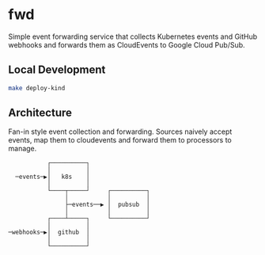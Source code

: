 # fwd

Simple event forwarding service that collects Kubernetes events and GitHub webhooks and forwards them as CloudEvents to Google Cloud Pub/Sub.

## Local Development

```bash
make deploy-kind
```

## Architecture
Fan-in style event collection and forwarding. Sources naively accept events, map them to cloudevents and forward them to processors to manage.

```
           ┌──────────┐
           │          │
  ─events─▶│   k8s    │
           │          │
           └────┬─────┘     ┌──────────┐
                │           │          │
                ├─events──▶ │  pubsub  │
                │           │          │
           ┌────┴─────┐     └──────────┘
           │          │
─webhooks─▶│  github  │
           │          │
           └──────────┘
```